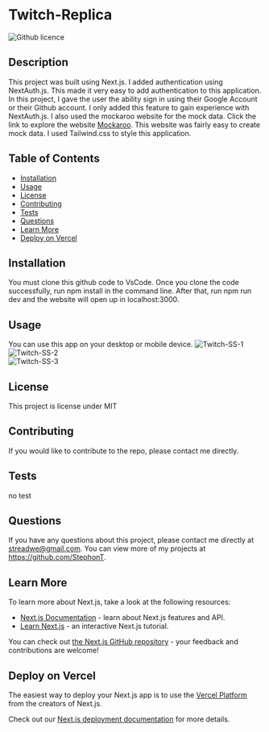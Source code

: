 
# Twitch-Replica
  ![Github licence](http://img.shields.io/badge/license-MIT-blue.svg)

  ## Description
  This project was built using Next.js. I added authentication using NextAuth.js. This made it very easy to add authentication to this application. In this project, I gave the user the ability sign in using their Google Account or their Github account. I only added this feature to gain experience with NextAuth.js. I also used the mockaroo website for the mock data. Click the link to explore the website <a href="https://www.mockaroo.com/" target="_blank">Mockaroo</a>. This website was fairly easy to create mock data. I used Tailwind.css to style this application. 

  ## Table of Contents
  * [Installation](#installation)
  * [Usage](#usage)
  * [License](#license)
  * [Contributing](#contributing)
  * [Tests](#tests)
  * [Questions](#questions)
  * [Learn More](#learn-more)
  * [Deploy on Vercel](#deploy-on-vercel)

  ## Installation
  You must clone this github code to VsCode. Once you clone the code successfully, run npm install in the command line. After that, run npm run dev and the website will open up in localhost:3000.

  ## Usage
  You can use this app on your desktop or mobile device.
![Twitch-SS-1](https://user-images.githubusercontent.com/104699408/205416255-0c398a76-bbad-445e-9318-c789fe70f2a7.jpg)
<br />
![Twitch-SS-2](https://user-images.githubusercontent.com/104699408/205416263-547f6430-c996-4b51-bd30-bab7dc71090d.jpg)
<br />
![Twitch-SS-3](https://user-images.githubusercontent.com/104699408/205416271-1b1974d3-6d01-450e-a612-23424cc88195.jpg)


  ## License
  This project is license under MIT

  ## Contributing
  If you would like to contribute to the repo, please contact me directly.
  
  ## Tests
  no test

  ## Questions
  If you have any questions about this project, please contact me directly at streadwe@gmail.com. You can view more of my projects at https://github.com/StephonT.


## Learn More

To learn more about Next.js, take a look at the following resources:

- [Next.js Documentation](https://nextjs.org/docs) - learn about Next.js features and API.
- [Learn Next.js](https://nextjs.org/learn) - an interactive Next.js tutorial.

You can check out [the Next.js GitHub repository](https://github.com/vercel/next.js/) - your feedback and contributions are welcome!

## Deploy on Vercel

The easiest way to deploy your Next.js app is to use the [Vercel Platform](https://vercel.com/new?utm_medium=default-template&filter=next.js&utm_source=create-next-app&utm_campaign=create-next-app-readme) from the creators of Next.js.

Check out our [Next.js deployment documentation](https://nextjs.org/docs/deployment) for more details.
